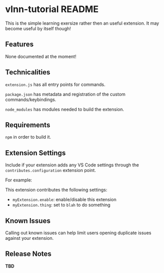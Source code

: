 # vlnn-tutorial README

This is the simple learning exersize rather then an useful extension. It may become useful by itself though!

## Features

None documented at the moment!

## Technicalities

``extension.js`` has all entry points for commands.

``package.json`` has metadata and registration of the custom commands/keybindings.

``node_modules`` has modules needed to build the extension.

## Requirements

``npm`` in order to build it.

## Extension Settings

Include if your extension adds any VS Code settings through the `contributes.configuration` extension point.

For example:

This extension contributes the following settings:

* `myExtension.enable`: enable/disable this extension
* `myExtension.thing`: set to `blah` to do something

## Known Issues

Calling out known issues can help limit users opening duplicate issues against your extension.

## Release Notes

**TBD**
